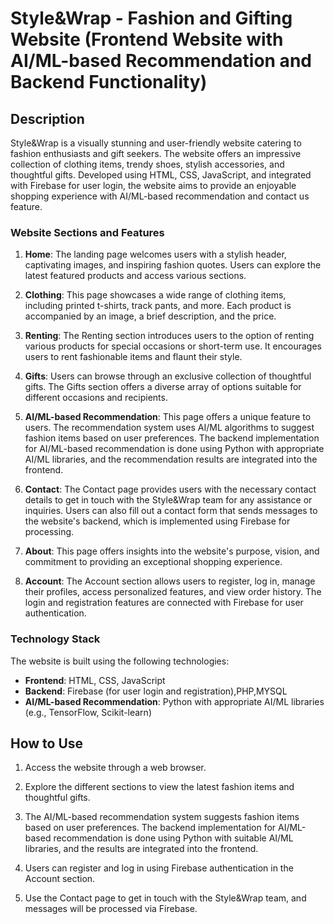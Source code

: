 
# Style&Wrap - Fashion and Gifting Website (Frontend Website with AI/ML-based Recommendation and Backend Functionality)

## Description

Style&Wrap is a visually stunning and user-friendly website catering to fashion enthusiasts and gift seekers. The website offers an impressive collection of clothing items, trendy shoes, stylish accessories, and thoughtful gifts. Developed using HTML, CSS, JavaScript, and integrated with Firebase for user login, the website aims to provide an enjoyable shopping experience with AI/ML-based recommendation and contact us feature.

### Website Sections and Features

1. **Home**: The landing page welcomes users with a stylish header, captivating images, and inspiring fashion quotes. Users can explore the latest featured products and access various sections.

2. **Clothing**: This page showcases a wide range of clothing items, including printed t-shirts, track pants, and more. Each product is accompanied by an image, a brief description, and the price.

3. **Renting**: The Renting section introduces users to the option of renting various products for special occasions or short-term use. It encourages users to rent fashionable items and flaunt their style.

4. **Gifts**: Users can browse through an exclusive collection of thoughtful gifts. The Gifts section offers a diverse array of options suitable for different occasions and recipients.

5. **AI/ML-based Recommendation**: This page offers a unique feature to users. The recommendation system uses AI/ML algorithms to suggest fashion items based on user preferences. The backend implementation for AI/ML-based recommendation is done using Python with appropriate AI/ML libraries, and the recommendation results are integrated into the frontend.

6. **Contact**: The Contact page provides users with the necessary contact details to get in touch with the Style&Wrap team for any assistance or inquiries. Users can also fill out a contact form that sends messages to the website's backend, which is implemented using Firebase for processing.

7. **About**: This page offers insights into the website's purpose, vision, and commitment to providing an exceptional shopping experience.

8. **Account**: The Account section allows users to register, log in, manage their profiles, access personalized features, and view order history. The login and registration features are connected with Firebase for user authentication.


### Technology Stack

The website is built using the following technologies:

- **Frontend**: HTML, CSS, JavaScript
- **Backend**: Firebase (for user login and registration),PHP,MYSQL
- **AI/ML-based Recommendation**: Python with appropriate AI/ML libraries (e.g., TensorFlow, Scikit-learn)

## How to Use

1. Access the website through a web browser.

2. Explore the different sections to view the latest fashion items and thoughtful gifts.

3. The AI/ML-based recommendation system suggests fashion items based on user preferences. The backend implementation for AI/ML-based recommendation is done using Python with suitable AI/ML libraries, and the results are integrated into the frontend.

4. Users can register and log in using Firebase authentication in the Account section.

5. Use the Contact page to get in touch with the Style&Wrap team, and messages will be processed via Firebase.



